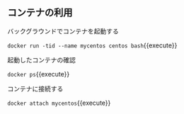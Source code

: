 コンテナの利用
----------------------------

バックグラウンドでコンテナを起動する

`docker run -tid --name mycentos centos bash`{{execute}}

起動したコンテナの確認

`docker ps`{{execute}}

コンテナに接続する

`docker attach mycentos`{{execute}}



